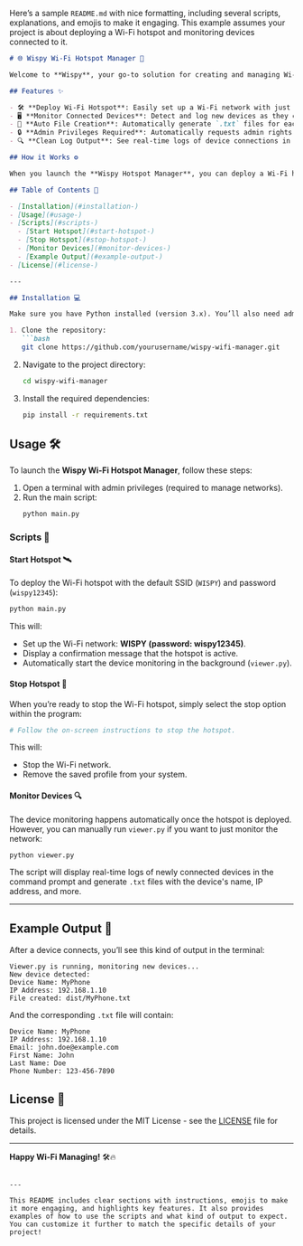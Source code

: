 Here’s a sample `README.md` with nice formatting, including several scripts, explanations, and emojis to make it engaging. This example assumes your project is about deploying a Wi-Fi hotspot and monitoring devices connected to it.

```markdown
# 🌐 Wispy Wi-Fi Hotspot Manager 🚀

Welcome to **Wispy**, your go-to solution for creating and managing Wi-Fi hotspots, monitoring connected devices in real-time, and logging device information automatically.

## Features ✨

- 🛠️ **Deploy Wi-Fi Hotspot**: Easily set up a Wi-Fi network with just one click.
- 🖥️ **Monitor Connected Devices**: Detect and log new devices as they connect to your network.
- 📂 **Auto File Creation**: Automatically generate `.txt` files for each connected device, including their IP, device name, and other details.
- 🔒 **Admin Privileges Required**: Automatically requests admin rights when needed.
- 🔍 **Clean Log Output**: See real-time logs of device connections in the command prompt.

## How it Works ⚙️

When you launch the **Wispy Hotspot Manager**, you can deploy a Wi-Fi hotspot and monitor all devices connecting to your network. The program will create a `.txt` file in the `dist/` folder for each new device that connects to your Wi-Fi, using the device’s name as the filename and logging relevant information.

## Table of Contents 📖

- [Installation](#installation-)
- [Usage](#usage-)
- [Scripts](#scripts-)
  - [Start Hotspot](#start-hotspot-)
  - [Stop Hotspot](#stop-hotspot-)
  - [Monitor Devices](#monitor-devices-)
  - [Example Output](#example-output-)
- [License](#license-)

---

## Installation 💻

Make sure you have Python installed (version 3.x). You’ll also need admin privileges for this to work.

1. Clone the repository:
   ```bash
   git clone https://github.com/yourusername/wispy-wifi-manager.git
   ```

2. Navigate to the project directory:
   ```bash
   cd wispy-wifi-manager
   ```

3. Install the required dependencies:
   ```bash
   pip install -r requirements.txt
   ```

## Usage 🛠️

To launch the **Wispy Wi-Fi Hotspot Manager**, follow these steps:

1. Open a terminal with admin privileges (required to manage networks).
2. Run the main script:
   ```bash
   python main.py
   ```

### Scripts 📜

#### Start Hotspot 🛰️

To deploy the Wi-Fi hotspot with the default SSID (`WISPY`) and password (`wispy12345`):

```bash
python main.py
```

This will:
- Set up the Wi-Fi network: **WISPY (password: wispy12345)**.
- Display a confirmation message that the hotspot is active.
- Automatically start the device monitoring in the background (`viewer.py`).

#### Stop Hotspot 🛑

When you’re ready to stop the Wi-Fi hotspot, simply select the stop option within the program:

```bash
# Follow the on-screen instructions to stop the hotspot.
```

This will:
- Stop the Wi-Fi network.
- Remove the saved profile from your system.

#### Monitor Devices 🔍

The device monitoring happens automatically once the hotspot is deployed. However, you can manually run `viewer.py` if you want to just monitor the network:

```bash
python viewer.py
```

The script will display real-time logs of newly connected devices in the command prompt and generate `.txt` files with the device's name, IP address, and more.

---

## Example Output 📝

After a device connects, you’ll see this kind of output in the terminal:

```
Viewer.py is running, monitoring new devices...
New device detected:
Device Name: MyPhone
IP Address: 192.168.1.10
File created: dist/MyPhone.txt
```

And the corresponding `.txt` file will contain:

```
Device Name: MyPhone
IP Address: 192.168.1.10
Email: john.doe@example.com
First Name: John
Last Name: Doe
Phone Number: 123-456-7890
```

## License 📄

This project is licensed under the MIT License - see the [LICENSE](LICENSE) file for details.

---

**Happy Wi-Fi Managing!** 🛠️🔥
```

---

This README includes clear sections with instructions, emojis to make it more engaging, and highlights key features. It also provides examples of how to use the scripts and what kind of output to expect. You can customize it further to match the specific details of your project!
